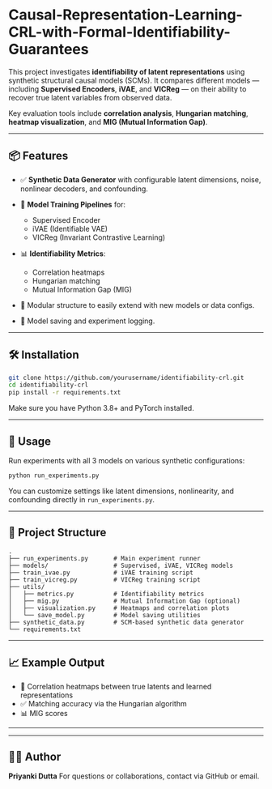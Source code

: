 # Causal-Representation-Learning-CRL-with-Formal-Identifiability-Guarantees


This project investigates **identifiability of latent representations** using synthetic structural causal models (SCMs). It compares different models — including **Supervised Encoders**, **iVAE**, and **VICReg** — on their ability to recover true latent variables from observed data.

Key evaluation tools include **correlation analysis**, **Hungarian matching**, **heatmap visualization**, and **MIG (Mutual Information Gap)**.

---

## 📦 Features

* ✅ **Synthetic Data Generator** with configurable latent dimensions, noise, nonlinear decoders, and confounding.
* 🧠 **Model Training Pipelines** for:

  * Supervised Encoder
  * iVAE (Identifiable VAE)
  * VICReg (Invariant Contrastive Learning)
* 📊 **Identifiability Metrics**:

  * Correlation heatmaps
  * Hungarian matching
  * Mutual Information Gap (MIG)
* 📁 Modular structure to easily extend with new models or data configs.
* 💾 Model saving and experiment logging.

---

## 🛠 Installation

```bash
git clone https://github.com/yourusername/identifiability-crl.git
cd identifiability-crl
pip install -r requirements.txt
```

Make sure you have Python 3.8+ and PyTorch installed.

---

## 🚀 Usage

Run experiments with all 3 models on various synthetic configurations:

```bash
python run_experiments.py
```

You can customize settings like latent dimensions, nonlinearity, and confounding directly in `run_experiments.py`.

---

## 📁 Project Structure

```
.
├── run_experiments.py       # Main experiment runner
├── models/                  # Supervised, iVAE, VICReg models
├── train_ivae.py            # iVAE training script
├── train_vicreg.py          # VICReg training script
├── utils/
│   ├── metrics.py           # Identifiability metrics
│   ├── mig.py               # Mutual Information Gap (optional)
│   ├── visualization.py     # Heatmaps and correlation plots
│   └── save_model.py        # Model saving utilities
├── synthetic_data.py        # SCM-based synthetic data generator
└── requirements.txt
```

---

## 📈 Example Output

* 🔗 Correlation heatmaps between true latents and learned representations
* ✅ Matching accuracy via the Hungarian algorithm
* 📊 MIG scores

---


---

## 👩‍💻 Author

**Priyanki Dutta**
For questions or collaborations, contact via GitHub or email.


